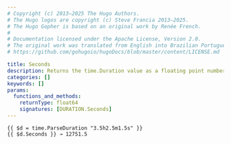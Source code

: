 ```yaml
---
# Copyright (c) 2013–2025 The Hugo Authors.
# The Hugo logos are copyright (c) Steve Francia 2013–2025.
# The Hugo Gopher is based on an original work by Renée French.
#
# Documentation licensed under the Apache License, Version 2.0.
# The original work was translated from English into Brazilian Portuguese.
# https://github.com/gohugoio/hugoDocs/blob/master/content/LICENSE.md

title: Seconds
description: Returns the time.Duration value as a floating point number of seconds.
categories: []
keywords: []
params:
  functions_and_methods:
    returnType: float64
    signatures: [DURATION.Seconds]
---
```


```go-html-template
{{ $d = time.ParseDuration "3.5h2.5m1.5s" }}
{{ $d.Seconds }} → 12751.5
```
